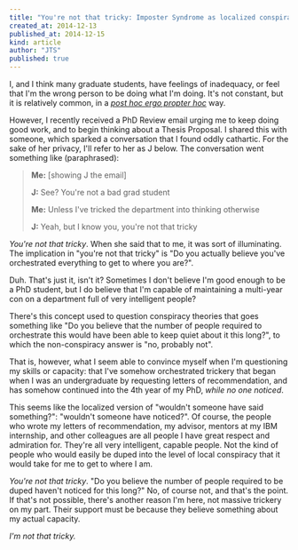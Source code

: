 ```yaml
---
title: "You're not that tricky: Imposter Syndrome as localized conspiracy theory"
created_at: 2014-12-13
published_at: 2014-12-15
kind: article
author: "JTS"
published: true
---
```

I, and I think many graduate students, have feelings of inadequacy, or feel that I'm the wrong person to be doing what I'm doing. It's not constant, but it is relatively common, in a [_post hoc ergo propter hoc_](http://en.wikipedia.org/wiki/Post_hoc_ergo_propter_hoc) way.

However, I recently received a PhD Review email urging me to keep doing good work, and to begin thinking about a Thesis Proposal. I shared this with someone, which sparked a conversation that I found oddly cathartic. For the sake of her privacy, I'll refer to her as J below. The conversation went something like (paraphrased):

> **Me:** \[showing J the email\]
>
> **J:** See? You're not a bad grad student
>
> **Me:** Unless I've tricked the department into thinking otherwise
>
> **J:** Yeah, but I know you, you're not that tricky

_You're not that tricky_. When she said that to me, it was sort of illuminating. The implication in "you're not that tricky" is "Do you actually believe you've orchestrated everything to get to where you are?".

Duh. That's just it, isn't it? Sometimes I don't believe I'm good enough to be a PhD student, but I do believe that I'm capable of maintaining a multi-year con on a department full of very intelligent people?

There's this concept used to question conspiracy theories that goes something like "Do you believe that the number of people required to orchestrate this would have been able to keep quiet about it this long?", to which the non-conspiracy answer is "no, probably not".

That is, however, what I seem able to convince myself when I'm questioning my skills or capacity: that I've somehow orchestrated trickery that began when I was an undergraduate by requesting letters of recommendation, and has somehow continued into the 4th year of my PhD, _while no one noticed_.

This seems like the localized version of "wouldn't someone have said something?": "wouldn't someone have noticed?". Of course, the people who wrote my letters of recommendation, my advisor, mentors at my IBM internship, and other colleagues are all people I have great respect and admiration for. They're all very intelligent, capable people. Not the kind of people who would easily be duped into the level of local conspiracy that it would take for me to get to where I am.

_You're not that tricky_. "Do you believe the number of people required to be duped haven't noticed for this long?" No, of course not, and that's the point. If that's not possible, there's another reason I'm here, not massive trickery on my part. Their support must be because they believe something about my actual capacity.

_I'm not that tricky._
